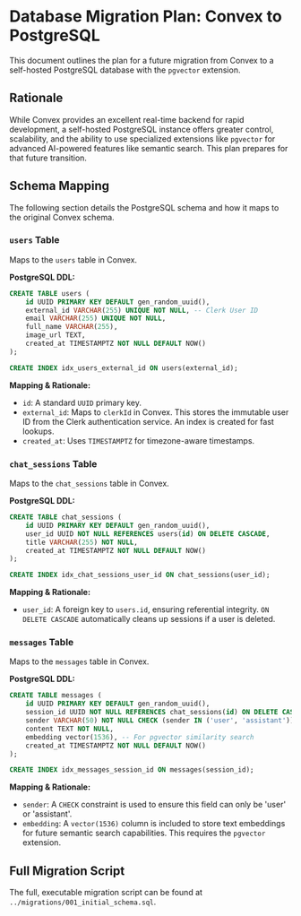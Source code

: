 # Database Migration Plan: Convex to PostgreSQL

This document outlines the plan for a future migration from Convex to a self-hosted PostgreSQL database with the `pgvector` extension.

## Rationale

While Convex provides an excellent real-time backend for rapid development, a self-hosted PostgreSQL instance offers greater control, scalability, and the ability to use specialized extensions like `pgvector` for advanced AI-powered features like semantic search. This plan prepares for that future transition.

## Schema Mapping

The following section details the PostgreSQL schema and how it maps to the original Convex schema.

### `users` Table

Maps to the `users` table in Convex.

**PostgreSQL DDL:**
```sql
CREATE TABLE users (
    id UUID PRIMARY KEY DEFAULT gen_random_uuid(),
    external_id VARCHAR(255) UNIQUE NOT NULL, -- Clerk User ID
    email VARCHAR(255) UNIQUE NOT NULL,
    full_name VARCHAR(255),
    image_url TEXT,
    created_at TIMESTAMPTZ NOT NULL DEFAULT NOW()
);

CREATE INDEX idx_users_external_id ON users(external_id);
```

**Mapping & Rationale:**
-   `id`: A standard `UUID` primary key.
-   `external_id`: Maps to `clerkId` in Convex. This stores the immutable user ID from the Clerk authentication service. An index is created for fast lookups.
-   `created_at`: Uses `TIMESTAMPTZ` for timezone-aware timestamps.

### `chat_sessions` Table

Maps to the `chat_sessions` table in Convex.

**PostgreSQL DDL:**
```sql
CREATE TABLE chat_sessions (
    id UUID PRIMARY KEY DEFAULT gen_random_uuid(),
    user_id UUID NOT NULL REFERENCES users(id) ON DELETE CASCADE,
    title VARCHAR(255) NOT NULL,
    created_at TIMESTAMPTZ NOT NULL DEFAULT NOW()
);

CREATE INDEX idx_chat_sessions_user_id ON chat_sessions(user_id);
```

**Mapping & Rationale:**
-   `user_id`: A foreign key to `users.id`, ensuring referential integrity. `ON DELETE CASCADE` automatically cleans up sessions if a user is deleted.

### `messages` Table

Maps to the `messages` table in Convex.

**PostgreSQL DDL:**
```sql
CREATE TABLE messages (
    id UUID PRIMARY KEY DEFAULT gen_random_uuid(),
    session_id UUID NOT NULL REFERENCES chat_sessions(id) ON DELETE CASCADE,
    sender VARCHAR(50) NOT NULL CHECK (sender IN ('user', 'assistant')),
    content TEXT NOT NULL,
    embedding vector(1536), -- For pgvector similarity search
    created_at TIMESTAMPTZ NOT NULL DEFAULT NOW()
);

CREATE INDEX idx_messages_session_id ON messages(session_id);
```

**Mapping & Rationale:**
-   `sender`: A `CHECK` constraint is used to ensure this field can only be 'user' or 'assistant'.
-   `embedding`: A `vector(1536)` column is included to store text embeddings for future semantic search capabilities. This requires the `pgvector` extension.

## Full Migration Script

The full, executable migration script can be found at `../migrations/001_initial_schema.sql`.
